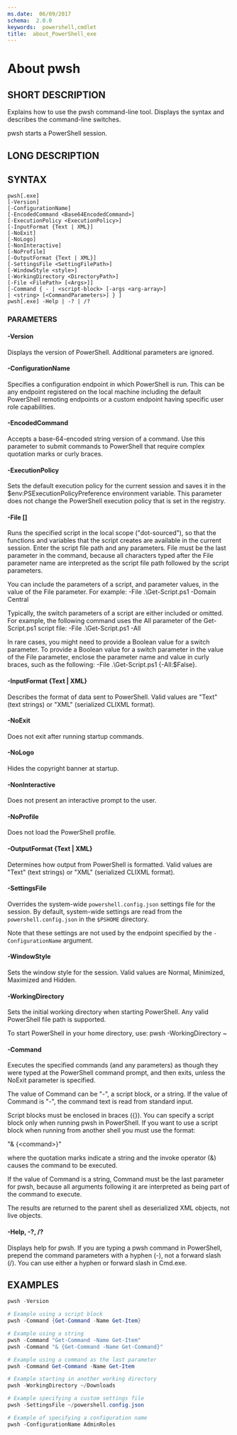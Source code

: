 ```yaml
---
ms.date:  06/09/2017
schema:  2.0.0
keywords:  powershell,cmdlet
title:  about_PowerShell_exe
---
```

# About pwsh

## SHORT DESCRIPTION
Explains how to use the pwsh command-line tool. Displays the syntax and
describes the command-line switches.

pwsh starts a PowerShell session.

## LONG DESCRIPTION

## SYNTAX

```
pwsh[.exe]
[-Version]
[-ConfigurationName]
[-EncodedCommand <Base64EncodedCommand>]
[-ExecutionPolicy <ExecutionPolicy>]
[-InputFormat {Text | XML}]
[-NoExit]
[-NoLogo]
[-NonInteractive]
[-NoProfile]
[-OutputFormat {Text | XML}]
[-SettingsFile <SettingFilePath>]
[-WindowStyle <style>]
[-WorkingDirectory <DirectoryPath>]
[-File <FilePath> [<Args>]]
[-Command { - | <script-block> [-args <arg-array>]
| <string> [<CommandParameters>] } ]
pwsh[.exe] -Help | -? | /?
```

### PARAMETERS

#### -Version

Displays the version of PowerShell. Additional parameters are ignored.

#### -ConfigurationName <ConfigurationName>

Specifies a configuration endpoint in which PowerShell is run.
This can be any endpoint registered on the local machine including the default PowerShell
remoting endpoints or a custom endpoint having specific user role capabilities.

#### -EncodedCommand <Base64EncodedCommand>

Accepts a base-64-encoded string version of a command. Use this parameter to
submit commands to PowerShell that require complex quotation marks or curly
braces.

#### -ExecutionPolicy <ExecutionPolicy>

Sets the default execution policy for the current session and saves it in the
$env:PSExecutionPolicyPreference environment variable. This parameter does not
change the PowerShell execution policy that is set in the registry.

#### -File <FilePath> [<Parameters>]

Runs the specified script in the local scope ("dot-sourced"), so that the
functions and variables that the script creates are available in the current
session. Enter the script file path and any parameters. File must be the last
parameter in the command, because all characters typed after the File
parameter name are interpreted as the script file path followed by the script
parameters.

You can include the parameters of a script, and parameter values, in the value
of the File parameter. For example: -File .\\Get-Script.ps1 -Domain Central

Typically, the switch parameters of a script are either included or omitted.
For example, the following command uses the All parameter of the
Get-Script.ps1 script file: -File .\\Get-Script.ps1 -All

In rare cases, you might need to provide a Boolean value for a switch
parameter. To provide a Boolean value for a switch parameter in the value of
the File parameter, enclose the parameter name and value in curly braces, such
as the following: -File .\\Get-Script.ps1 {-All:$False}.

#### -InputFormat {Text | XML}

Describes the format of data sent to PowerShell. Valid values are "Text" (text
strings) or "XML" (serialized CLIXML format).

#### -NoExit

Does not exit after running startup commands.

#### -NoLogo

Hides the copyright banner at startup.

#### -NonInteractive

Does not present an interactive prompt to the user.

#### -NoProfile

Does not load the PowerShell profile.

#### -OutputFormat {Text | XML}

Determines how output from PowerShell is formatted. Valid values are "Text"
(text strings) or "XML" (serialized CLIXML format).

#### -SettingsFile <SettingsFilePath>

Overrides the system-wide `powershell.config.json` settings file for the session.
By default, system-wide settings are read from the `powershell.config.json`
in the `$PSHOME` directory.

Note that these settings are not used by the endpoint specified
by the `-ConfigurationName` argument.

#### -WindowStyle <Window style>

Sets the window style for the session. Valid values are Normal, Minimized,
Maximized and Hidden.

#### -WorkingDirectory <DirectoryPath>

Sets the initial working directory when starting PowerShell.  Any valid
PowerShell file path is supported.

To start PowerShell in your home directory, use: pwsh -WorkingDirectory ~

#### -Command

Executes the specified commands (and any parameters) as though they were typed
at the PowerShell command prompt, and then exits, unless the NoExit parameter
is specified.

The value of Command can be "-", a script block, or a string. If the value of
Command is "-", the command text is read from standard input.

Script blocks must be enclosed in braces ({}). You can specify a script block
only when running pwsh in PowerShell. If you want to use a script block when
running from another shell you must use the format:

"& {\<command\>}"

where the quotation marks indicate a string and the invoke operator (&) causes
the command to be executed.

If the value of Command is a string, Command must be the last parameter for
pwsh, because all arguments following it are interpreted as being part of the
command to execute.

The results are returned to the parent shell as deserialized XML objects, not
live objects.

#### -Help, -?, /?

Displays help for pwsh. If you are typing a pwsh command in PowerShell,
prepend the command parameters with a hyphen (-), not a forward slash (/). You
can use either a hyphen or forward slash in Cmd.exe.

## EXAMPLES

```powershell
pwsh -Version

# Example using a script block
pwsh -Command {Get-Command -Name Get-Item}

# Example using a string
pwsh -Command "Get-Command -Name Get-Item"
pwsh -Command "& {Get-Command -Name Get-Command}"

# Example using a command as the last parameter
pwsh -Command Get-Command -Name Get-Item

# Example starting in another working directory
pwsh -WorkingDirectory ~/Downloads

# Example specifying a custom settings file
pwsh -SettingsFile ~/powershell.config.json

# Example of specifying a configuration name
pwsh -ConfigurationName AdminRoles
```